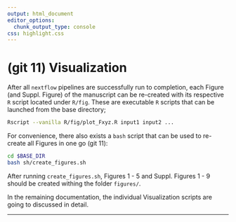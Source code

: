 ```yaml
---
output: html_document
editor_options:
  chunk_output_type: console
css: highlight.css
---
```







# (git 11) Visualization

After all `nextflow` pipelines are successfully run to completion, each Figure (and Suppl. Figure) of the manuscript can be re-created with its respective `R` script located under `R/fig`.
These are executable `R` scripts that can be launched from the base directory;

```sh
Rscript --vanilla R/fig/plot_Fxyz.R input1 input2 ...
```

For convenience, there also exists a `bash` script that can be used to re-create all Figures in one go (git 11):

```sh
cd $BASE_DIR
bash sh/create_figures.sh
```

After running `create_figures.sh`, Figures 1 - 5 and Suppl. Figures 1 - 9 should be created withing the folder `figures/`.

In the remaining documentation, the individual Visualization scripts are going to discussed in detail.

---
